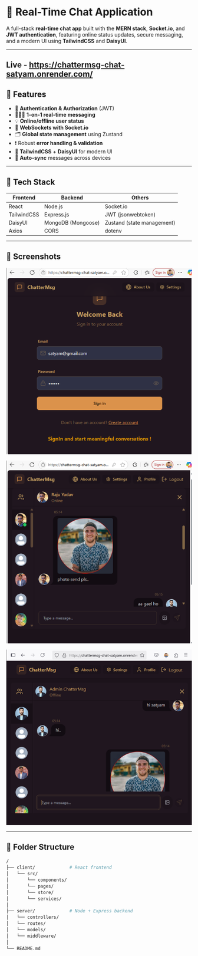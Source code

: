 # 💬 Real-Time Chat Application

A full-stack **real-time chat app** built with the **MERN stack**, **Socket.io**, and **JWT authentication**, featuring online status updates, secure messaging, and a modern UI using **TailwindCSS** and **DaisyUI**.

---
## Live - https://chattermsg-chat-satyam.onrender.com/

## 🚀 Features

- 🔐 **Authentication & Authorization** (JWT)
- 🧑‍🤝‍🧑 **1-on-1 real-time messaging**
- 💡 **Online/offline user status**
- 📡 **WebSockets with Socket.io**
- 🗂️ **Global state management** using Zustand
- ❗ Robust **error handling & validation**
- 💅 **TailwindCSS** + **DaisyUI** for modern UI
- 🔄 **Auto-sync** messages across devices

---

## 🧱 Tech Stack

| Frontend         | Backend          | Others                |
|------------------|------------------|------------------------|
| React            | Node.js          | Socket.io              |
| TailwindCSS      | Express.js       | JWT (jsonwebtoken)     |
| DaisyUI          | MongoDB (Mongoose)| Zustand (state management) |
| Axios            | CORS             | dotenv                 |

---

## 📸 Screenshots
 
 ![Chat UI](https://github.com/Satyamkus/Chat-App/blob/main/Screenshots/Screenshot%20(681).png)


 ![Chat UI](https://github.com/Satyamkus/Chat-App/blob/main/Screenshots/Screenshot%20(680).png)

 ![Chat UI](https://github.com/Satyamkus/Chat-App/blob/main/Screenshots/Screenshot%20(679).png)

---

## 📁 Folder Structure

```bash
/
├── client/             # React frontend
│   └── src/
│       └── components/
│       └── pages/
│       └── store/
│       └── services/
│
├── server/             # Node + Express backend
│   └── controllers/
│   └── routes/
│   └── models/
│   └── middleware/
│
└── README.md
